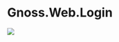 # Gnoss.Web.Login

![](https://github.com/equipognoss/Gnoss.Web.Login/workflows/BuildLogin/badge.svg)
